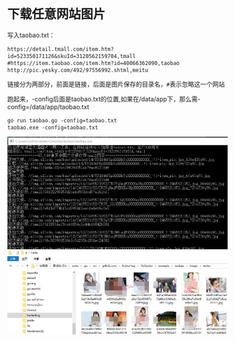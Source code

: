 # 下载任意网站图片

写入taobao.txt：

```
https://detail.tmall.com/item.htm?id=523350171126&skuId=3120562159704,tmall
#https://item.taobao.com/item.htm?id=40066362090,taobao
http://pic.yesky.com/492/97556992.shtml,meitu
```

链接分为两部分，前面是链接，后面是图片保存的目录名，`#`表示忽略这一个网站

跑起来，-config后面是taobao.txt的位置,如果在/data/app下，那么需-config=/data/app/taobao.txt

```
go run taobao.go -config=taobao.txt
taobao.exe -config=taobao.txt
```

![](see.png)
![](pic.png)